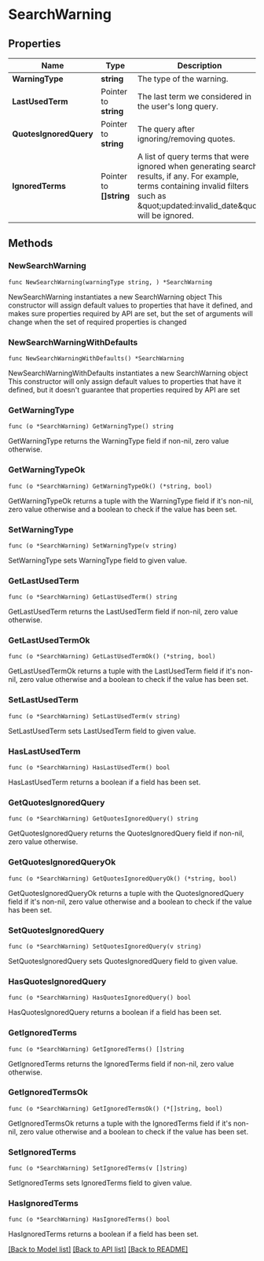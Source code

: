 # SearchWarning

## Properties

Name | Type | Description | Notes
------------ | ------------- | ------------- | -------------
**WarningType** | **string** | The type of the warning. | 
**LastUsedTerm** | Pointer to **string** | The last term we considered in the user&#39;s long query. | [optional] 
**QuotesIgnoredQuery** | Pointer to **string** | The query after ignoring/removing quotes. | [optional] 
**IgnoredTerms** | Pointer to **[]string** | A list of query terms that were ignored when generating search results, if any. For example, terms containing invalid filters such as \&quot;updated:invalid_date\&quot; will be ignored. | [optional] 

## Methods

### NewSearchWarning

`func NewSearchWarning(warningType string, ) *SearchWarning`

NewSearchWarning instantiates a new SearchWarning object
This constructor will assign default values to properties that have it defined,
and makes sure properties required by API are set, but the set of arguments
will change when the set of required properties is changed

### NewSearchWarningWithDefaults

`func NewSearchWarningWithDefaults() *SearchWarning`

NewSearchWarningWithDefaults instantiates a new SearchWarning object
This constructor will only assign default values to properties that have it defined,
but it doesn't guarantee that properties required by API are set

### GetWarningType

`func (o *SearchWarning) GetWarningType() string`

GetWarningType returns the WarningType field if non-nil, zero value otherwise.

### GetWarningTypeOk

`func (o *SearchWarning) GetWarningTypeOk() (*string, bool)`

GetWarningTypeOk returns a tuple with the WarningType field if it's non-nil, zero value otherwise
and a boolean to check if the value has been set.

### SetWarningType

`func (o *SearchWarning) SetWarningType(v string)`

SetWarningType sets WarningType field to given value.


### GetLastUsedTerm

`func (o *SearchWarning) GetLastUsedTerm() string`

GetLastUsedTerm returns the LastUsedTerm field if non-nil, zero value otherwise.

### GetLastUsedTermOk

`func (o *SearchWarning) GetLastUsedTermOk() (*string, bool)`

GetLastUsedTermOk returns a tuple with the LastUsedTerm field if it's non-nil, zero value otherwise
and a boolean to check if the value has been set.

### SetLastUsedTerm

`func (o *SearchWarning) SetLastUsedTerm(v string)`

SetLastUsedTerm sets LastUsedTerm field to given value.

### HasLastUsedTerm

`func (o *SearchWarning) HasLastUsedTerm() bool`

HasLastUsedTerm returns a boolean if a field has been set.

### GetQuotesIgnoredQuery

`func (o *SearchWarning) GetQuotesIgnoredQuery() string`

GetQuotesIgnoredQuery returns the QuotesIgnoredQuery field if non-nil, zero value otherwise.

### GetQuotesIgnoredQueryOk

`func (o *SearchWarning) GetQuotesIgnoredQueryOk() (*string, bool)`

GetQuotesIgnoredQueryOk returns a tuple with the QuotesIgnoredQuery field if it's non-nil, zero value otherwise
and a boolean to check if the value has been set.

### SetQuotesIgnoredQuery

`func (o *SearchWarning) SetQuotesIgnoredQuery(v string)`

SetQuotesIgnoredQuery sets QuotesIgnoredQuery field to given value.

### HasQuotesIgnoredQuery

`func (o *SearchWarning) HasQuotesIgnoredQuery() bool`

HasQuotesIgnoredQuery returns a boolean if a field has been set.

### GetIgnoredTerms

`func (o *SearchWarning) GetIgnoredTerms() []string`

GetIgnoredTerms returns the IgnoredTerms field if non-nil, zero value otherwise.

### GetIgnoredTermsOk

`func (o *SearchWarning) GetIgnoredTermsOk() (*[]string, bool)`

GetIgnoredTermsOk returns a tuple with the IgnoredTerms field if it's non-nil, zero value otherwise
and a boolean to check if the value has been set.

### SetIgnoredTerms

`func (o *SearchWarning) SetIgnoredTerms(v []string)`

SetIgnoredTerms sets IgnoredTerms field to given value.

### HasIgnoredTerms

`func (o *SearchWarning) HasIgnoredTerms() bool`

HasIgnoredTerms returns a boolean if a field has been set.


[[Back to Model list]](../README.md#documentation-for-models) [[Back to API list]](../README.md#documentation-for-api-endpoints) [[Back to README]](../README.md)


